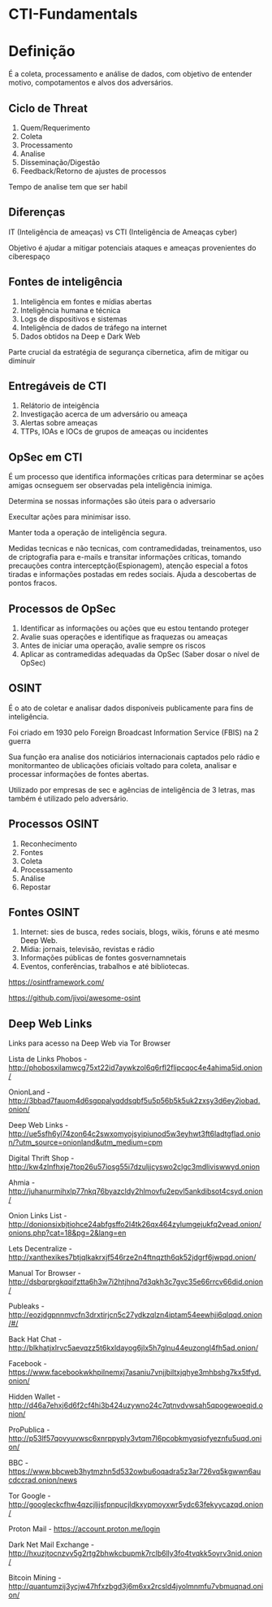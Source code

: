 # CTI-Fundamentals

# Definição
É a coleta, processamento e análise de dados, com objetivo de entender motivo, compotamentos e alvos dos adversários.
## Ciclo de Threat 
1. Quem/Requerimento
2. Coleta
3. Processamento
4. Analise
5. Disseminação/Digestão
6. Feedback/Retorno de ajustes de processos


Tempo de analise tem que ser habil

## Diferenças 

IT (Inteligência de ameaças) vs CTI (Inteligência de Ameaças cyber)

Objetivo é ajudar a mitigar potenciais ataques e ameaças provenientes do ciberespaço

## Fontes de inteligência

1. Inteligência em fontes e mídias abertas
2. Inteligência humana e técnica
3. Logs de dispositivos e sistemas
4. Inteligência de dados de tráfego na internet
5. Dados obtidos na Deep e Dark Web

Parte crucial da estratégia de segurança cibernetica, afim de mitigar ou diminuir

## Entregáveis de CTI

1. Relátorio de inteigência
2. Investigação acerca de um adversário ou ameaça
3. Alertas sobre ameaças
4. TTPs, IOAs e IOCs de grupos de ameaças ou incidentes

## OpSec em CTI

É um processo que identifica informações críticas para determinar se ações amigas ocnseguem ser observadas pela inteligência inimiga.

Determina se nossas informações são úteis para o adversario

Execultar ações para minimisar isso.

Manter toda a operação de inteligência segura.

Medidas tecnicas e não tecnicas, com contramedidadas, treinamentos, uso de criptografia para e-mails e transitar informações críticas, tomando precauções contra interceptção(Espionagem), atenção especial a fotos tiradas e informações postadas em redes sociais. Ajuda a descobertas de pontos fracos.

## Processos de OpSec

1. Identificar as informações ou ações que eu estou tentando proteger
2. Avalie suas operações e identifique as fraquezas ou ameaças
3. Antes de iniciar uma operação, avalie sempre os riscos
4. Aplicar as contramedidas adequadas da OpSec (Saber dosar o nível de OpSec)

## OSINT

É o ato de coletar e analisar dados disponíveis publicamente para fins de inteligência.

Foi criado em 1930 pelo Foreign Broadcast Information Service (FBIS) na 2 guerra

Sua função era analise dos noticiários internacionais captados pelo rádio e monitormanteo de ublicações oficiais voltado para coleta, analisar e processar informações de fontes abertas.

Utilizado por empresas de sec e agências de inteligência de 3 letras, mas também é utilizado pelo adversário.

## Processos OSINT

1. Reconhecimento
2. Fontes
3. Coleta
4. Processamento
5. Análise
6. Repostar

## Fontes OSINT

1. Internet: sies de busca, redes sociais, blogs, wikis, fóruns e até mesmo Deep Web.
2. Mídia: jornais, televisão, revistas e rádio
3. Informações públicas de fontes gosvernamnetais
4. Eventos, conferências, trabalhos e até bibliotecas.

https://osintframework.com/

https://github.com/jivoi/awesome-osint



## Deep Web Links
Links para acesso na Deep Web via Tor Browser

Lista de Links
Phobos - http://phobosxilamwcg75xt22id7aywkzol6q6rfl2flipcqoc4e4ahima5id.onion/

OnionLand - http://3bbad7fauom4d6sgppalyqddsqbf5u5p56b5k5uk2zxsy3d6ey2jobad.onion/

Deep Web Links - http://ue5sfh6yl74zon64c2swxomyojsyipiunod5w3eyhwt3ft6ladtgflad.onion/?utm_source=onionland&utm_medium=cpm

Digital Thrift Shop - http://kw4zlnfhxje7top26u57iosg55i7dzuljjcyswo2clgc3mdliviswwyd.onion

Ahmia - http://juhanurmihxlp77nkq76byazcldy2hlmovfu2epvl5ankdibsot4csyd.onion/

Onion Links List - http://donionsixbjtiohce24abfgsffo2l4tk26qx464zylumgejukfq2vead.onion/onions.php?cat=18&pg=2&lang=en

Lets Decentralize - http://xanthexikes7btjqlkakrxjf546rze2n4ftnqzth6qk52jdgrf6jwpqd.onion/

Manual Tor Browser - http://dsbqrprgkqqifztta6h3w7i2htjhnq7d3qkh3c7gvc35e66rrcv66did.onion/

Publeaks - http://eozjdgpnnmvcfn3drxtirjcn5c27ydkzqlzn4iptam54eewhji6qlqqd.onion/#/

Back Hat Chat - http://blkhatjxlrvc5aevqzz5t6kxldayog6jlx5h7glnu44euzongl4fh5ad.onion/

Facebook - https://www.facebookwkhpilnemxj7asaniu7vnjjbiltxjqhye3mhbshg7kx5tfyd.onion/

Hidden Wallet - http://d46a7ehxj6d6f2cf4hi3b424uzywno24c7qtnvdvwsah5qpogewoeqid.onion/

ProPublica - http://p53lf57qovyuvwsc6xnrppyply3vtqm7l6pcobkmyqsiofyeznfu5uqd.onion/

BBC - https://www.bbcweb3hytmzhn5d532owbu6oqadra5z3ar726vq5kgwwn6aucdccrad.onion/news

Tor Google - http://googleckcfhw4qzcjlijsfpnpucjldkxypmoyxwr5ydc63fekyycazqd.onion/

Proton Mail - https://account.proton.me/login

Dark Net Mail Exchange - http://hxuzjtocnzvv5g2rtg2bhwkcbupmk7rclb6lly3fo4tvqkk5oyrv3nid.onion/

Bitcoin Mining - http://quantumzij3ycjw47hfxzbgd3j6m6xx2rcsld4jyolmnmfu7vbmuqnad.onion/
